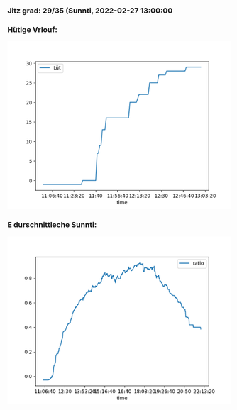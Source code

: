 ### Jitz grad: 29/35 (Sunnti, 2022-02-27 13:00:00

### Hütige Vrlouf:
![Graph](Today.png)

### E durschnittleche Sunnti:
![Graph](Sunnti.png)